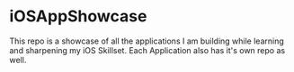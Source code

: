 # iOSAppShowcase
This repo is a showcase of all the applications I am building while learning and sharpening my iOS Skillset. Each Application also has it's own repo as well.
